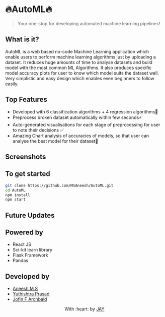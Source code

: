 # 🔥AutoML🔥
> Your one-stop for developing automated machine learning pipelines!

## What is it?
AutoML is a web based no-code Machine Learning application which enable users to perform machine learning algorithms just by uploading a
dataset. It reduces huge amounts of time to analyse datasets and build model with the most common ML Algorithms. 
It also produces specific model accuracy plots for user to know which model suits the dataset well. 
Very simplistic and easy design which enables even beginners to follow easily.

## Top Features
- Developed with 6 classification algorithms + 4 regression algorithms🚨
- Preprocess broken dataset automatically within few seconds⚡️
- Auto-generated visualisations for each stage of preprocessing for user to note their decisions ✅
- Amazing Chart analysis of accuracies of models, so that user can analyse the best model for their dataset📝

## Screenshots



## To get started
```bash
git clone https://github.com/MSAneesh/AutoML.git
cd AutoML
npm install
npm start
```

## Future Updates

## Powered by
- React JS
- Sci-kit learn library
- Flask Framework
- Pandas

## Developed by
- [Aneesh M S](https://github.com/MSAneesh)
- [Yuthishtra Prasad](https://github.com/Yuthish)
- [Jofin F Archbald](https://github.com/j0fiN)


<p align="center">
	With :heart: by <a href="https://github.com/JAY2335" target="_blank">JAY</a>
</p>
